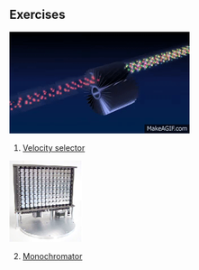 ## Exercises

![Animation](pics/ILL_SANS_instrument_D11_1_Velocity_selector_4_5.gif)

1. [Velocity selector](Exercise_selector/README.md)

![Monochromator](pics/mono.png)

2. [Monochromator](Exercise_monochromator/README.md)
